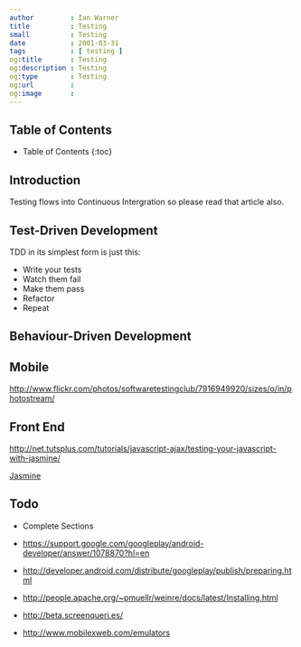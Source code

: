 ```yaml
---
author         : Ian Warner
title          : Testing
small          : Testing
date           : 2001-03-31
tags           : [ testing ]
og:title       : Testing
og:description : Testing
og:type        : Testing
og:url         :
og:image       :
---
```

## Table of Contents

* Table of Contents
{:toc}

## Introduction

Testing flows into Continuous Intergration so please read that article also.

## Test-Driven Development

TDD in its simplest form is just this:

* Write your tests
* Watch them fail
* Make them pass
* Refactor
* Repeat

## Behaviour-Driven Development

## Mobile

http://www.flickr.com/photos/softwaretestingclub/7916949920/sizes/o/in/photostream/

## Front End

http://net.tutsplus.com/tutorials/javascript-ajax/testing-your-javascript-with-jasmine/

[Jasmine][]

## Todo

* Complete Sections

* https://support.google.com/googleplay/android-developer/answer/1078870?hl=en
* http://developer.android.com/distribute/googleplay/publish/preparing.html
* http://people.apache.org/~pmuellr/weinre/docs/latest/Installing.html
* http://beta.screenqueri.es/
* http://www.mobilexweb.com/emulators

[Jasmine]:http://pivotal.github.io/jasmine/